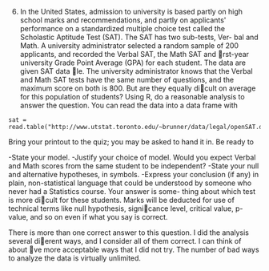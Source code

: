 6. In the United States, admission to university is based partly on high school marks and
recommendations, and partly on applicants' performance on a standardized multiple
choice test called the Scholastic Aptitude Test (SAT). The SAT has two sub-tests, Ver-
bal and Math. A university administrator selected a random sample of 200 applicants,
and recorded the Verbal SAT, the Math SAT and rst-year university Grade Point
Average (GPA) for each student. The data are given SAT data le. The university
administrator knows that the Verbal and Math SAT tests have the same number of
questions, and the maximum score on both is 800. But are they equally dicult on
average for this population of students?
Using R, do a reasonable analysis to answer the question. You can read the data into
a data frame with
    
```
sat = read.table("http://www.utstat.toronto.edu/~brunner/data/legal/openSAT.data.txt")
```
    
Bring your printout to the quiz; you may be asked to hand it in. Be ready to

-State your model.
-Justify your choice of model. Would you expect Verbal and Math scores from the
same student to be independent?
-State your null and alternative hypotheses, in symbols.
-Express your conclusion (if any) in plain, non-statistical language that could be
understood by someone who never had a Statistics course. Your answer is some-
thing about which test is more dicult for these students. Marks will be deducted
for use of technical terms like null hypothesis, signicance level, critical value, p-
value, and so on even if what you say is correct.
    
There is more than one correct answer to this question. I did the analysis several
dierent ways, and I consider all of them correct. I can think of about ve more
acceptable ways that I did not try. The number of bad ways to analyze the data is
virtually unlimited.
